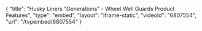 {
    "title": "Husky Liners \"Generations\" - Wheel Well Guards Product Features",
    "type": "embed",
    "layout": "iframe-static",
    "videoId": "6807554",
    "url": "\/tvpembed\/6807554"
}